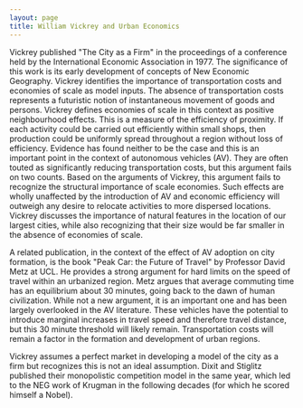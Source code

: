 ```yaml
---
layout: page
title: William Vickrey and Urban Economics
---
```


Vickrey published "The City as a Firm" in the proceedings of a conference held by the International Economic Association in 1977. The significance of this work is its early development of concepts of New Economic Geography. Vickrey identifies the importance of transportation costs and economies of scale as model inputs. The absence of transportation costs represents a futuristic notion of instantaneous movement of goods and persons. Vickrey defines economies of scale in this context as positive neighbourhood effects. This is a measure of the efficiency of proximity. If each activity could be carried out efficiently within small shops, then production could be uniformly spread throughout a region without loss of efficiency. Evidence has found neither to be the case and this is an important point in the context of autonomous vehicles (AV). They are often touted as significantly reducing transportation costs, but this argument fails on two counts. Based on the arguments of Vickrey, this argument fails to recognize the structural importance of scale economies. Such effects are wholly unaffected by the introduction of AV and economic efficiency will outweigh any desire to relocate activities to more dispersed locations. Vickrey discusses the importance of natural features in the location of our largest cities, while also recognizing that their size would be far smaller in the absence of economies of scale.

A related publication, in the context of the effect of AV adoption on city formation, is the book "Peak Car: the Future of Travel" by Professor David Metz at UCL. He provides a strong argument for hard limits on the speed of travel within an urbanized region. Metz argues that average commuting time has an equilibrium about 30 minutes, going back to the dawn of human civilization. While not a new argument, it is an important one and has been largely overlooked in the AV literature. These vehicles have the potential to introduce marginal increases in travel speed and therefore travel distance, but this 30 minute threshold will likely remain. Transportation costs will remain a factor in the formation and development of urban regions.

Vickrey assumes a perfect market in developing a model of the city as a firm but recognizes this is not an ideal assumption. Dixit and Stiglitz published their monopolistic competition model in the same year, which led to the NEG work of Krugman in the following decades (for which he scored himself a Nobel).
